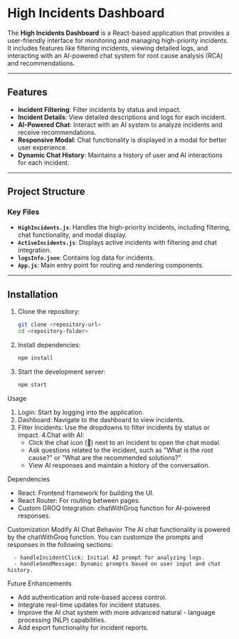 
# High Incidents Dashboard

The **High Incidents Dashboard** is a React-based application that provides a user-friendly interface for monitoring and managing high-priority incidents. It includes features like filtering incidents, viewing detailed logs, and interacting with an AI-powered chat system for root cause analysis (RCA) and recommendations.

---

## Features

- **Incident Filtering**: Filter incidents by status and impact.
- **Incident Details**: View detailed descriptions and logs for each incident.
- **AI-Powered Chat**: Interact with an AI system to analyze incidents and receive recommendations.
- **Responsive Modal**: Chat functionality is displayed in a modal for better user experience.
- **Dynamic Chat History**: Maintains a history of user and AI interactions for each incident.

---

## Project Structure


### Key Files
- **`HighIncidents.js`**: Handles the high-priority incidents, including filtering, chat functionality, and modal display.
- **`ActiveIncidents.js`**: Displays active incidents with filtering and chat integration.
- **`logsInfo.json`**: Contains log data for incidents.
- **`App.js`**: Main entry point for routing and rendering components.

---

## Installation

1. Clone the repository:
   ```bash
   git clone <repository-url>
   cd <repository-folder>

2. Install dependencies:
   ```bash
   npm install

3. Start the development server:
   ```bash
   npm start


Usage
1. Login: Start by logging into the application.
2. Dashboard: Navigate to the dashboard to view incidents.
3. Filter Incidents: Use the dropdowns to filter incidents by status or impact.
4.Chat with AI:
   - Click the chat icon (💬) next to an incident to open the chat modal.
   - Ask questions related to the incident, such as "What is the root cause?" or "What are the recommended solutions?"
   - View AI responses and maintain a history of the conversation.

Dependencies
   - React: Frontend framework for building the UI.
   - React Router: For routing between pages.
   - Custom GROQ Integration: chatWithGroq function for     AI-powered responses.

Customization
   Modify AI Chat Behavior
      The AI chat functionality is powered by the chatWithGroq function. You can customize the prompts and responses in the following sections:

      - handleIncidentClick: Initial AI prompt for analyzing logs.
      - handleSendMessage: Dynamic prompts based on user input and chat history.

Future Enhancements
   - Add authentication and role-based access control.
   - Integrate real-time updates for incident statuses.
   - Improve the AI chat system with more advanced natural - language processing (NLP) capabilities.
   - Add export functionality for incident reports.